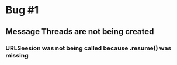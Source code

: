 
# Bug #1 
## Message Threads are not being created
###    URLSeesion was not being called because .resume() was missing


